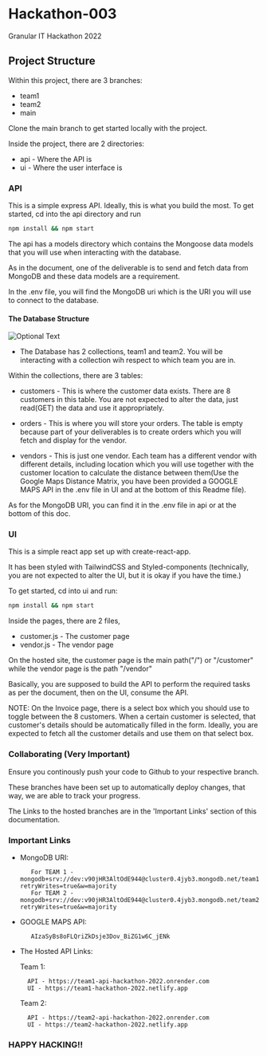 # Hackathon-003
Granular IT Hackathon 2022

## Project Structure
Within this project, there are 3 branches:
* team1
* team2 
* main

Clone the main branch to get started locally with the project.

Inside the project, there are 2 directories:
* api - Where the API is
* ui - Where the user interface is

### API
This is a simple express API. Ideally, this is what you build the most.
To get started, cd into the api directory and run
```bash
npm install && npm start
```

The api has a models directory which contains the Mongoose data models that you will use when interacting with the database.

As in the document, one of the deliverable is to send and fetch data from MongoDB and these data models are a requirement.

In the .env file, you will find the MongoDB uri which is the URI you will use to connect to the database.

#### The Database Structure

![Optional Text](./ui/src/screenshots/db-structure.png)

* The Database has 2 collections, team1 and team2. You will be interacting with a collection wih respect to which team you are in.

Within the collections, there are 3 tables:
* customers - This is where the customer data exists. There are 8 customers in this table. You are not expected to alter the data, just read(GET) the data and use it appropriately.

* orders - This is where you will store your orders. The table is empty because part of your deliverables is to create orders which you will fetch and display for the vendor.

* vendors - This is just one vendor. Each team has a different vendor with different details, including location which you will use together with the customer location to calculate the distance between them(Use the Google Maps Distance Matrix, you have been provided a GOOGLE MAPS API in the .env file in UI and at the bottom of this Readme file). 

As for the MongoDB URI, you can find it in the .env file in api or at the bottom of this doc.



### UI
This is a simple react app set up with create-react-app. 

It has been styled with TailwindCSS and Styled-components (technically, you are not expected to alter the UI, but it is okay if you have the time.)

To get started, cd into ui and run:
```bash
npm install && npm start
```

Inside the pages, there are 2 files, 
* customer.js - The customer page
* vendor.js - The vendor page

On the hosted site, the customer page is the main path("/") or "/customer" while the vendor page is the path "/vendor"

Basically, you are supposed to build the API to perform the required tasks as per the document, then on the UI, consume the API.

NOTE: On the Invoice page, there is a select box which you should use to toggle between the 8 customers. When a certain customer is selected, that customer's details should be automatically filled in the form.
Ideally, you are expected to fetch all the customer details and use them on that select box.


### Collaborating (Very Important)

Ensure you continously push your code to Github to your respective branch. 

These branches have been set up to automatically deploy changes, that way, we are able to track your progress. 

The Links to the hosted branches are in the 'Important Links' section of this documentation.

### Important Links
* MongoDB URI: 

         For TEAM 1 - mongodb+srv://dev:v90jHR3AltOdE944@cluster0.4jyb3.mongodb.net/team1?retryWrites=true&w=majority
         For TEAM 2 - mongodb+srv://dev:v90jHR3AltOdE944@cluster0.4jyb3.mongodb.net/team2?retryWrites=true&w=majority

* GOOGLE MAPS API:

         AIzaSyBs8oFLQriZkDsje3Dov_BiZG1w6C_jENk

* The Hosted API Links:

    Team 1:

        API - https://team1-api-hackathon-2022.onrender.com
        UI - https://team1-hackathon-2022.netlify.app

    Team 2:

        API - https://team2-api-hackathon-2022.onrender.com
        UI - https://team2-hackathon-2022.netlify.app




### HAPPY HACKING!!







